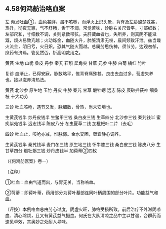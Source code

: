 ## 4.58何鸿舫治咯血案

左 频发吐血①，血色甚鲜，虽不咳嗽，而浮火上炽头晕，背脊及左胁酸楚殊甚，热升，彻夜无寐，气不舒畅，舌干不润，常觉苦味，诊脉右关尺皆平，寸部细数；左部尺和，寸细数不调，关则紧数带弦。夫肝藏血者也，失所养，则真阴不能滋溉，烦火易致亢越；火动烁金，血随火升，肺脏清肃无权，晨间频致汗泄。兹当燥火流金，阴日亏，火日炽，恐其气随火而越。总属劳思伤神，须节劳，达观勿郁，庶药有济焉。管见然否，祈高明裁用之。

黄芪 生地 山栀 桑皮 丹参 秦艽 石斛 犀角尖 甘草 元参 牛膝 白菊 橘红 竹叶

复诊 血渐止，已得安寐，脉数略平，惟背脊痛殊甚。良由去血过多，营虚失养也。接以滋养清热法。

黄芪 北沙参 原生地 玉竹 丹皮 牛膝 秦艽 甘草 煅牡蛎 远志 陈皮 辰砂拌茯神 细桑枝 十大功劳

三诊 吐血咳呛，遇节又发，脉细数，骨热，尚未安境也。

生黄芪钱半 炒丹皮钱半 生鳖甲三钱 桑白皮三钱 生草四分 北沙参三钱 秦艽钱半 蜜炙紫苑钱半 远志钱半 陈皮八分 冬虫夏草二钱 加枇杷叶二片（去毛）

四诊 吐血止，咳呛亦减，惟脉弱。金水交困，亟宜静心调养。

生黄芪钱半 秦艽钱半 麦门冬三钱 原生地三钱 怀牛膝三钱 桑白皮三钱 陈皮八分 生甘草四分 煅牡蛎三钱 炒丹皮钱半 加荷蒂②四枚

（《何鸿舫医案》卷一）

〔注释〕

①吐血：血由气道而出，与胃无关，当称咯血。

②荷蒂：即荷叶蒂，药用部分为荷叶基部连同叶柄周围的部分叶片。功能益气和血。

〔评按〕本例咯血总由劳心过度，阴虚火旺，肺络受损所致。前后治疗不外滋阴凉血、清心除烦，且又有黄芪益气摄血。何氏在大队清凉之品中主以甘温，合群药而速见卓效，其奥妙之处耐人寻味。
